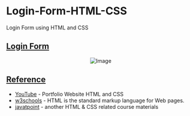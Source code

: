 # Login-Form-HTML-CSS
Login Form using HTML and CSS

## [Login Form]()

<p align="center">
  <img src="https://github.com/af4092/Login-Form-HTML-CSS/assets/24220136/d15626fe-f21e-426d-8077-7135ddf447d1" alt="Image">
</p>

## [Reference]()

- [YouTube](https://youtu.be/jfV6IYW64JM) - Portfolio Website HTML and CSS 
- [w3schools](https://www.w3schools.com/html/default.asp) - HTML is the standard markup language for Web pages.
- [javatpoint](https://www.javatpoint.com/html-tutorial) - another HTML & CSS related course materials
